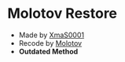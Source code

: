 # Molotov Restore
* Made by [XmaS0001](https://github.com/XmaS0001/mshrecovery)
* Recode by [Molotov](https://discord.gg/tKn9VV7M6H)
* **Outdated Method**
